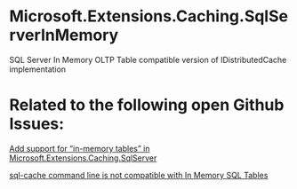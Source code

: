 # Microsoft.Extensions.Caching.SqlServerInMemory
SQL Server In Memory OLTP Table compatible version of IDistributedCache implementation

# Related to the following open Github Issues:

[Add support for “in-memory tables” in Microsoft.Extensions.Caching.SqlServer](https://github.com/dotnet/extensions/issues/1894)

[sql-cache command line is not compatible with In Memory SQL Tables](https://github.com/dotnet/aspnetcore/issues/17640)
